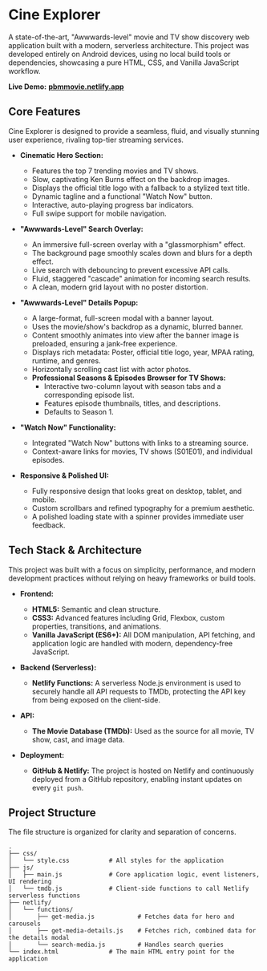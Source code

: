 # Cine Explorer

A state-of-the-art, "Awwwards-level" movie and TV show discovery web application built with a modern, serverless architecture. This project was developed entirely on Android devices, using no local build tools or dependencies, showcasing a pure HTML, CSS, and Vanilla JavaScript workflow.

**Live Demo:** [**pbmmovie.netlify.app**](https://pbmmovie.netlify.app/)



## Core Features

Cine Explorer is designed to provide a seamless, fluid, and visually stunning user experience, rivaling top-tier streaming services.

*   **Cinematic Hero Section:**
    *   Features the top 7 trending movies and TV shows.
    *   Slow, captivating Ken Burns effect on the backdrop images.
    *   Displays the official title logo with a fallback to a stylized text title.
    *   Dynamic tagline and a functional "Watch Now" button.
    *   Interactive, auto-playing progress bar indicators.
    *   Full swipe support for mobile navigation.

*   **"Awwwards-Level" Search Overlay:**
    *   An immersive full-screen overlay with a "glassmorphism" effect.
    *   The background page smoothly scales down and blurs for a depth effect.
    *   Live search with debouncing to prevent excessive API calls.
    *   Fluid, staggered "cascade" animation for incoming search results.
    *   A clean, modern grid layout with no poster distortion.

*   **"Awwwards-Level" Details Popup:**
    *   A large-format, full-screen modal with a banner layout.
    *   Uses the movie/show's backdrop as a dynamic, blurred banner.
    *   Content smoothly animates into view after the banner image is preloaded, ensuring a jank-free experience.
    *   Displays rich metadata: Poster, official title logo, year, MPAA rating, runtime, and genres.
    *   Horizontally scrolling cast list with actor photos.
    *   **Professional Seasons & Episodes Browser for TV Shows:**
        *   Interactive two-column layout with season tabs and a corresponding episode list.
        *   Features episode thumbnails, titles, and descriptions.
        *   Defaults to Season 1.

*   **"Watch Now" Functionality:**
    *   Integrated "Watch Now" buttons with links to a streaming source.
    *   Context-aware links for movies, TV shows (S01E01), and individual episodes.

*   **Responsive & Polished UI:**
    *   Fully responsive design that looks great on desktop, tablet, and mobile.
    *   Custom scrollbars and refined typography for a premium aesthetic.
    *   A polished loading state with a spinner provides immediate user feedback.

## Tech Stack & Architecture

This project was built with a focus on simplicity, performance, and modern development practices without relying on heavy frameworks or build tools.

*   **Frontend:**
    *   **HTML5:** Semantic and clean structure.
    *   **CSS3:** Advanced features including Grid, Flexbox, custom properties, transitions, and animations.
    *   **Vanilla JavaScript (ES6+):** All DOM manipulation, API fetching, and application logic are handled with modern, dependency-free JavaScript.

*   **Backend (Serverless):**
    *   **Netlify Functions:** A serverless Node.js environment is used to securely handle all API requests to TMDb, protecting the API key from being exposed on the client-side.

*   **API:**
    *   **The Movie Database (TMDb):** Used as the source for all movie, TV show, cast, and image data.

*   **Deployment:**
    *   **GitHub & Netlify:** The project is hosted on Netlify and continuously deployed from a GitHub repository, enabling instant updates on every `git push`.

## Project Structure

The file structure is organized for clarity and separation of concerns.

```
.
├── css/
│   └── style.css           # All styles for the application
├── js/
│   ├── main.js             # Core application logic, event listeners, UI rendering
│   └── tmdb.js             # Client-side functions to call Netlify serverless functions
├── netlify/
│   └── functions/
│       ├── get-media.js            # Fetches data for hero and carousels
│       ├── get-media-details.js    # Fetches rich, combined data for the details modal
│       └── search-media.js         # Handles search queries
└── index.html              # The main HTML entry point for the application
```

